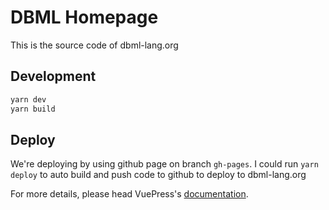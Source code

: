 # DBML Homepage

This is the source code of dbml-lang.org

## Development

```bash
yarn dev
yarn build
```

## Deploy

We're deploying by using github page on branch `gh-pages`.
I could run `yarn deploy` to auto build and push code to github to deploy to dbml-lang.org

For more details, please head VuePress's [documentation](https://v1.vuepress.vuejs.org/).

